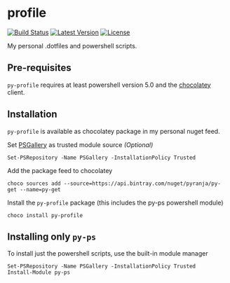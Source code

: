 profile
=======

[![Build Status](https://ci.appveyor.com/api/projects/status/github/pyranja/profile)](https://ci.appveyor.com/project/pyranja/profile)
[![Latest Version](https://api.bintray.com/packages/pyranja/py-get/py-profile/images/download.svg)](https://bintray.com/pyranja/py-get/py-profile/_latestVersion)
[![License](https://img.shields.io/badge/license-unlicense-blue.svg)](http://unlicense.org/)

My personal .dotfiles and powershell scripts.

## Pre-requisites

`py-profile` requires at least powershell version 5.0 and the [chocolatey](https://chocolatey.org/) client.

## Installation

`py-profile` is available as chocolatey package in my personal nuget feed.

Set [PSGallery](https://www.powershellgallery.com/) as trusted module source _(Optional)_

    Set-PSRepository -Name PSGallery -InstallationPolicy Trusted

Add the package feed to chocolatey

    choco sources add --source=https://api.bintray.com/nuget/pyranja/py-get --name=py-get

Install the `py-profile` package (this includes the py-ps powershell module)

    choco install py-profile

## Installing only `py-ps`

To install just the powershell scripts, use the built-in module manager

    Set-PSRepository -Name PSGallery -InstallationPolicy Trusted
    Install-Module py-ps
